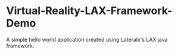 # Virtual-Reality-LAX-Framework-Demo
A simple hello world application created using Lateralx's LAX java framework.
